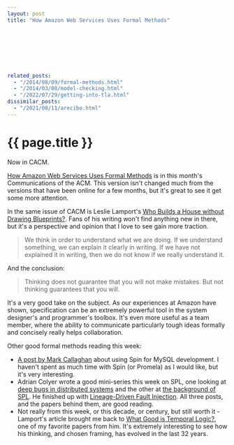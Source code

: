 ```yaml
---
layout: post
title: "How Amazon Web Services Uses Formal Methods"








related_posts:
  - "/2014/08/09/formal-methods.html"
  - "/2014/03/08/model-checking.html"
  - "/2022/07/29/getting-into-tla.html"
dissimilar_posts:
  - "/2021/08/11/arecibo.html"
---
```

{{ page.title }}
================

<p class="meta">Now in CACM.</p>

[How Amazon Web Services Uses Formal Methods](http://cacm.acm.org/magazines/2015/4/184701-how-amazon-web-services-uses-formal-methods/fulltext) is in this month's Communications of the ACM. This version isn't changed much from the versions that have been online for a few months, but it's great to see it get some more attention.

In the same issue of CACM is Leslie Lamport's [Who Builds a House without Drawing Blueprints?](http://cacm.acm.org/magazines/2015/4/184705-who-builds-a-house-without-drawing-blueprints/fulltext). Fans of his writing won't find anything new in there, but it's a perspective and opinion that I love to see gain more traction.

> We think in order to understand what we are doing. If we understand something, we can explain it clearly in writing. If we have not explained it in writing, then we do not know if we really understand it.

And the conclusion:

> Thinking does not guarantee that you will not make mistakes. But not thinking guarantees that you will.

It's a very good take on the subject. As our experiences at Amazon have shown, specification can be an extremely powerful tool in the system designer's and programmer's toolbox. It's even more useful as a team member, where the ability to communicate particularly tough ideas formally and concisely really helps collaboration.

Other good formal methods reading this week:

 - [A post by Mark Callaghan](http://smalldatum.blogspot.com/2015/03/formal-methods-in-real-world.html) about using Spin for MySQL development. I haven't spent as much time with Spin (or Promela) as I would like, but it's very interesting.
 - Adrian Colyer wrote a good mini-series this week on SPL, one looking at [deep bugs in distributed systems](http://blog.acolyer.org/2015/03/25/samc-semantic-aware-model-checking-for-fast-discovery-of-deep-bugs-in-cloud-systems/) and the other at [the background of SPL](http://blog.acolyer.org/2015/03/23/combining-static-model-checking-with-dynamic-enforcement-using-the-statecall-policy-language/). He finished up with [Lineage-Driven Fault Injection](http://blog.acolyer.org/2015/03/26/lineage-driven-fault-injection/). All three posts, and the papers behind them, are good reading.
 - Not really from this week, or this decade, or century, but still worth it - Lamport's article brought me back to [What Good is Temporal Logic?](http://research.microsoft.com/en-us/um/people/lamport/pubs/what-good.pdf), one of my favorite papers from him. It's extremely interesting to see how his thinking, and chosen framing, has evolved in the last 32 years.